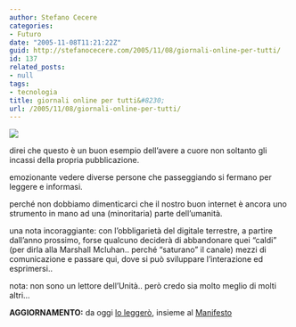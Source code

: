 ```yaml
---
author: Stefano Cecere
categories:
- Futuro
date: "2005-11-08T11:21:22Z"
guid: http://stefanocecere.com/2005/11/08/giornali-online-per-tutti/
id: 137
related_posts:
- null
tags:
- tecnologia
title: giornali online per tutti&#8230;
url: /2005/11/08/giornali-online-per-tutti/
---
```


![](/wp-content/unita_onwall.jpg)

direi che questo &#xe8; un buon esempio dell&#x2019;avere a cuore non soltanto gli incassi della propria pubblicazione.
  
emozionante vedere diverse persone che passeggiando si fermano per leggere e informasi.

perch&#xe9; non dobbiamo dimenticarci che il nostro buon internet &#xe8; ancora uno strumento in mano ad una (minoritaria) parte dell&#x2019;umanit&#xe0;.

una nota incoraggiante: con l&#x2019;obbligariet&#xe0; del digitale terrestre, a partire dall&#x2019;anno prossimo, forse qualcuno decider&#xe0; di abbandonare quei &#8220;caldi&#8221; (per dirla alla Marshall Mcluhan.. perché &#8220;saturano&#8221; il canale) mezzi di comunicazione e passare qui, dove si pu&#xf2; sviluppare l&#x2019;interazione ed esprimersi..

nota: non sono un lettore dell&#8217;Unità.. però credo sia molto meglio di molti altri&#8230;
  
**AGGIORNAMENTO:** da oggi [lo leggerò](http://www.unita.it), insieme al [Manifesto](http://www.ilmanifesto.it/)